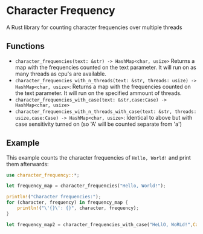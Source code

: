 # Character Frequency

A Rust library for counting character frequencies over multiple threads

## Functions

- `character_frequencies(text: &str) -> HashMap<char, usize>`
Returns a map with the frequencies counted on the text parameter.
It will run on as many threads as cpu's are available. 
- `character_frequencies_with_n_threads(text: &str, threads: usize) -> HashMap<char, usize>`:
Returns a map with the frequencies counted on the text parameter.
It will run on the specified ammount of threads.
- `character_frequencies_with_case(text: &str,case:Case) -> HashMap<char, usize>`
- `character_frequencies_with_n_threads_with_case(text: &str, threads: usize,case:Case) -> HashMap<char, usize>`:
Identical to above but with case sensitivity turned on (so 'A' will be counted separate from 'a')

## Example
This example counts the character frequencies of `Hello, World!` and print them afterwards:
```rust
use character_frequency::*;

let frequency_map = character_frequencies("Hello, World!");

println!("Character frequencies:");
for (character, frequency) in frequency_map {
    println!("\'{}\': {}", character, frequency);
}

let frequency_map2 = character_frequencies_with_case("HeLlO, WoRLd!",Case::Sensitive);

```
